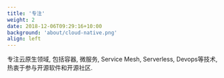 ```yaml
---
title: '专注'
weight: 2
date: 2018-12-06T09:29:16+10:00
background: 'about/cloud-native.png'
align: left
---
```


专注云原生领域, 包括容器, 微服务, Service Mesh, Serverless, Devops等技术, 热衷于参与开源软件和开源社区.

